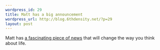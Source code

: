 ```yaml
--- 
wordpress_id: 29
title: Matt has a big announcement
wordpress_url: http://blog.6thdensity.net/?p=29
layout: post
---
```

Matt has <a href="http://blog.mattwalters.net/archives/56">a fascinating piece of news</a> that will change the way you think about life.
